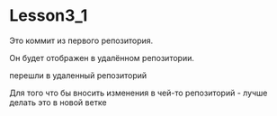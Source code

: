 # Lesson3_1

Это коммит из первого репозитория.

Он будет отображен в удалённом репозитории.

перешли в удаленный репозиторий

Для того что бы вносить изменения в чей-то репозиторий - лучше делать это в новой ветке